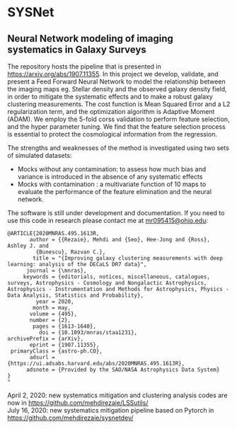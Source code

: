 # SYSNet
## Neural Network modeling of imaging systematics in Galaxy Surveys
The repository hosts the pipeline that is presented in https://arxiv.org/abs/1907.11355. In this project we develop, validate, and present a Feed Forward Neural Network to model the relationship between the imaging maps eg. Stellar density and the observed galaxy density field, in order to mitigate the systematic effects and to make a robust galaxy clustering measurements. The cost function is Mean Squared Error and a L2 regularization term, and the optimization algorithm is Adaptive Moment (ADAM). We employ the 5-fold corss validation to perform feature selection, and the hyper parameter tuning. We find that the feature selection process is essential to protect the cosmological information from the regression. 

The strengths and weaknesses of the method is investigated using two sets of simulated datasets:

* Mocks without any contamination: to assess how much bias and variance is introduced in the absence of any systematic effects
* Mocks with contamination : a multivariate function of 10 maps to evaluate the performance of the feature elimination and the neural network.

The software is still under development and documentation. If you need to use this code in research please contact me at mr095415@ohio.edu:
```
@ARTICLE{2020MNRAS.495.1613R,
       author = {{Rezaie}, Mehdi and {Seo}, Hee-Jong and {Ross}, Ashley J. and
         {Bunescu}, Razvan C.},
        title = "{Improving galaxy clustering measurements with deep learning: analysis of the DECaLS DR7 data}",
      journal = {\mnras},
     keywords = {editorials, notices, miscellaneous, catalogues, surveys, Astrophysics - Cosmology and Nongalactic Astrophysics, Astrophysics - Instrumentation and Methods for Astrophysics, Physics - Data Analysis, Statistics and Probability},
         year = 2020,
        month = may,
       volume = {495},
       number = {2},
        pages = {1613-1640},
          doi = {10.1093/mnras/staa1231},
archivePrefix = {arXiv},
       eprint = {1907.11355},
 primaryClass = {astro-ph.CO},
       adsurl = {https://ui.adsabs.harvard.edu/abs/2020MNRAS.495.1613R},
      adsnote = {Provided by the SAO/NASA Astrophysics Data System}
}
"
```

April 2, 2020: new systematics mitigation and clustering analysis codes are now in https://github.com/mehdirezaie/LSSutils/           
July 16, 2020: new systematics mitigation pipeline based on Pytorch in https://github.com/mehdirezaie/sysnetdev/
